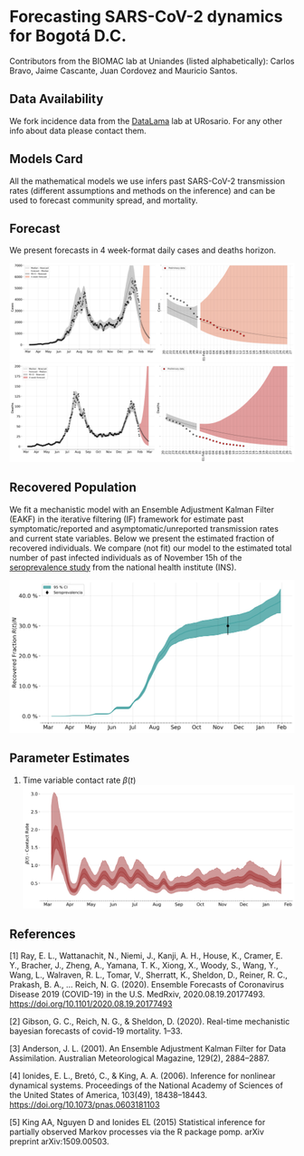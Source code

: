# Forecasting SARS-CoV-2 dynamics for Bogotá D.C.
Contributors from the BIOMAC lab at Uniandes (listed alphabetically): Carlos Bravo, Jaime Cascante, Juan Cordovez and Mauricio Santos.

## Data Availability
We fork incidence data from the [DataLama](http://datalama.polyglot.site/) lab at URosario. For any other info about data please contact them. 

## Models Card
All the mathematical models we use infers past SARS-CoV-2 transmission rates (different assumptions and methods on the inference) and can be used to forecast community spread, and mortality.

## Forecast
We present forecasts in 4 week-format daily cases and deaths horizon.

![Cases Forecast](/figures/mcmc/cases.png "Cases Forecast")
![Deaths Forecast](/figures/mcmc/deaths.png "Deaths Forecasts")

## Recovered Population
We fit a mechanistic model with an Ensemble Adjustment Kalman Filter (EAKF) in the iterative filtering (IF) framework for estimate past symptomatic/reported and asymptomatic/unreported transmission rates and current state variables. Below we present the estimated fraction of recovered individuals. We compare (not fit) our model to the estimated total number of past infected individuals as of November 15h of the [seroprevalence study](https://www.ins.gov.co/estudio-nacional-de-seroprevalencia/reporte.html) from the national health institute (INS).

![Estimated fraction of recovered individuals](/figures/eakf/recovered.png "Contact rate")

## Parameter Estimates
1. Time variable contact rate $\beta (t)$
    ![Time Variable Contact Rate](/figures/mcmc/contact_rate.png "Contact rate")



## References
[1] Ray, E. L., Wattanachit, N., Niemi, J., Kanji, A. H., House, K., Cramer, E. Y., Bracher, J., Zheng, A., Yamana, T. K., Xiong, X., Woody, S., Wang, Y., Wang, L., Walraven, R. L., Tomar, V., Sherratt, K., Sheldon, D., Reiner, R. C., Prakash, B. A., … Reich, N. G. (2020). Ensemble Forecasts of Coronavirus Disease 2019 (COVID-19) in the U.S. MedRxiv, 2020.08.19.20177493. https://doi.org/10.1101/2020.08.19.20177493

[2] Gibson, G. C., Reich, N. G., & Sheldon, D. (2020). Real-time mechanistic bayesian forecasts of covid-19 mortality. 1–33.

[3] Anderson, J. L. (2001). An Ensemble Adjustment Kalman Filter for Data Assimilation. Australian Meteorological Magazine, 129(2), 2884–2887.

[4] Ionides, E. L., Bretó, C., & King, A. A. (2006). Inference for nonlinear dynamical systems. Proceedings of the National Academy of Sciences of the United States of America, 103(49), 18438–18443. https://doi.org/10.1073/pnas.0603181103

[5] King AA, Nguyen D and Ionides EL (2015) Statistical inference for partially observed Markov processes via the R package pomp. arXiv preprint arXiv:1509.00503.
